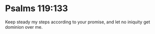 # Psalms 119:133

Keep steady my steps according to your promise, and let no iniquity get dominion over me.
